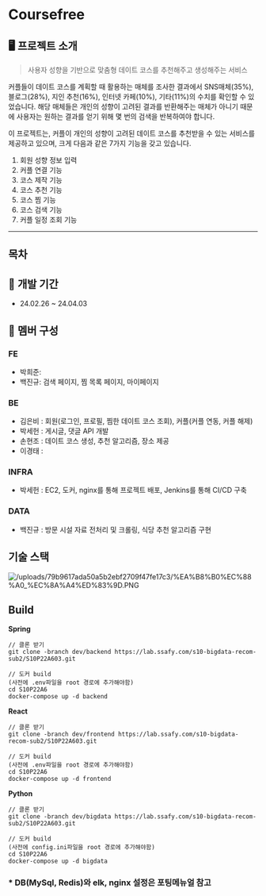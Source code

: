 # Coursefree

## 🖥 프로젝트 소개

> 사용자 성향을 기반으로 맞춤형 데이트 코스를 추천해주고 생성해주는 서비스
> 

커플들이 데이트 코스를 계획할 때 활용하는 매체를 조사한 결과에서 SNS매체(35%), 블로그(28%), 지인 추천(16%), 인터넷 카페(10%), 기타(11%)의 수치를 확인할 수 있었습니다.
해당 매체들은 개인의 성향이 고려된 결과를 반환해주는 매체가 아니기 때문에 사용자는 원하는 결과를 얻기 위해 몇 번의 검색을 반복하여야 합니다.

이 프로젝트는, 커플이 개인의 성향이 고려된 데이트 코스를 추천받을 수 있는 서비스를 제공하고 있으며, 크게 다음과 같은 7가지 기능을 갖고 있습니다.

1. 회원 성향 정보 입력
2. 커플 연결 기능
3. 코스 제작 기능
4. 코스 추천 기능
5. 코스 찜 기능
6. 코스 검색 기능
7. 커플 일정 조회 기능

---

## 목차

## 📆 개발 기간

- 24.02.26 ~ 24.04.03

## 🙎 멤버 구성

### FE

- 박희준:
- 백진규: 검색 페이지, 찜 목록 페이지, 마이페이지

### BE

- 김은비 : 회원(로그인, 프로필, 찜한 데이트 코스 조회), 커플(커플 연동, 커플 해제)
- 박세헌 : 게시글, 댓글 API 개발
- 손현조 : 데이트 코스 생성, 추천 알고리즘, 장소 제공
- 이경태 :

### INFRA

- 박세헌 : EC2, 도커, nginx를 통해 프로젝트 배포, Jenkins를 통해 CI/CD 구축

### DATA

- 백진규 : 방문 시설 자료 전처리 및 크롤링, 식당 추천 알고리즘 구현

## 기술 스택

![/uploads/79b9617ada50a5b2ebf2709f47fe17c3/%EA%B8%B0%EC%88%A0_%EC%8A%A4%ED%83%9D.PNG](/uploads/79b9617ada50a5b2ebf2709f47fe17c3/%EA%B8%B0%EC%88%A0_%EC%8A%A4%ED%83%9D.PNG)



## Build

**Spring**

```docker
// 클론 받기
git clone -branch dev/backend https://lab.ssafy.com/s10-bigdata-recom-sub2/S10P22A603.git

// 도커 build
(사전에 .env파일을 root 경로에 추가해야함)
cd S10P22A6
docker-compose up -d backend
```

**React**

```docker
// 클론 받기
git clone -branch dev/frontend https://lab.ssafy.com/s10-bigdata-recom-sub2/S10P22A603.git

// 도커 build
(사전에 .env파일을 root 경로에 추가해야함)
cd S10P22A6
docker-compose up -d frontend
```

**Python**

```docker
// 클론 받기
git clone -branch dev/bigdata https://lab.ssafy.com/s10-bigdata-recom-sub2/S10P22A603.git

// 도커 build
(사전에 config.ini파일을 root 경로에 추가해야함)
cd S10P22A6
docker-compose up -d bigdata
```

### * DB(MySql, Redis)와 elk, nginx 설정은 포팅메뉴얼 참고
